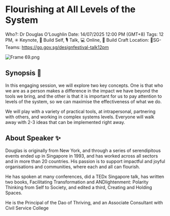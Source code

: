 # Flourishing at All Levels of the System

Who?: Dr Douglas O'Loughlin
Date: 14/07/2025 12:00 PM (GMT+8)
Tags: 12 PM, ✳️ Keynote, 🌱 Build Self, 🎙️ Talk, 💻 Online, 🔨 Build Craft
Location: 📍SG-Teams: https://go.gov.sg/designfestival-talk12pm

![Frame 69.png](Flourishing%20at%20All%20Levels%20of%20the%20System%202189181c6cdb80aba2e6cc2206ec1bf6/Frame_69.png)

## Synopsis 📝

In this engaging session, we will explore two key concepts. One is that who we are as a person makes a difference in the impact we have beyond the tools we bring, and the other is that it is important for us to pay attention to levels of the system, so we can maximise the effectiveness of what we do.

We will play with a variety of practical tools, at intrapersonal, partnering with others, and working in complex systems levels. Everyone will walk away with 2-3 ideas that can be implemented right away.

## About Speaker ✨

Douglas is originally from New York, and through a series of serendipitous events ended up in Singapore in 1993, and has worked across all sectors and in more than 20 countries. His passion is to support impactful and joyful organisations and communities, where each and all can flourish. 

He has spoken at many conferences, did a TEDx Singapore talk, has written two books, Facilitating Transformation and ANDlightenment: Polarity Thinking from Self to Society, and edited a third, Creating and Holding Spaces.

He is the Principal of the Dao of Thriving, and an Associate Consultant with Civil Service College
